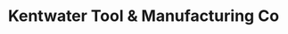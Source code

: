 ---
title: "Kentwater Tool & Manufacturing Co"
url: /comsock-park/kentwater-tool-and-manufacturing-co/
shop: trade
---